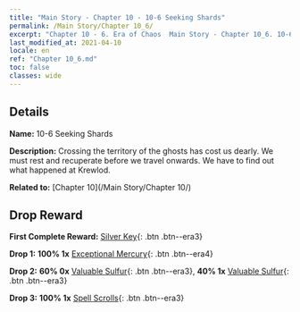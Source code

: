 ```yaml
---
title: "Main Story - Chapter 10 - 10-6 Seeking Shards"
permalink: /Main Story/Chapter 10_6/
excerpt: "Chapter 10 - 6. Era of Chaos  Main Story - Chapter 10_6. 10-6 Seeking Shards"
last_modified_at: 2021-04-10
locale: en
ref: "Chapter 10_6.md"
toc: false
classes: wide
---
```


## Details

 **Name:** 10-6 Seeking Shards

 **Description:** Crossing the territory of the ghosts has cost us dearly. We must rest and recuperate before we travel onwards. We have to find out what happened at Krewlod.

 **Related to:** [Chapter 10](/Main Story/Chapter 10/)

## Drop Reward

 **First Complete Reward:** [Silver Key](/Items/con_693/){: .btn .btn--era3}

 **Drop 1:** **100% 1x** [Exceptional Mercury](/Items/mat_35/){: .btn .btn--era4}

 **Drop 2:** **60% 0x** [Valuable Sulfur](/Items/mat_29/){: .btn .btn--era3}, **40% 1x** [Valuable Sulfur](/Items/mat_29/){: .btn .btn--era3}

 **Drop 3:** **100% 1x** [Spell Scrolls](/Items/con_694/){: .btn .btn--era3}

